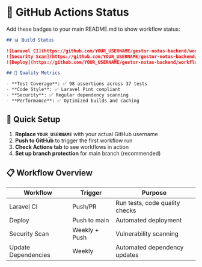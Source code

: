 # 🚀 GitHub Actions Status

Add these badges to your main README.md to show workflow status:

```markdown
## 📊 Build Status

![Laravel CI](https://github.com/YOUR_USERNAME/gestor-notas-backend/workflows/Laravel%20CI/badge.svg)
![Security Scan](https://github.com/YOUR_USERNAME/gestor-notas-backend/workflows/Security%20Scan/badge.svg)
![Deploy](https://github.com/YOUR_USERNAME/gestor-notas-backend/workflows/Deploy/badge.svg)

## 🧪 Quality Metrics

- **Test Coverage**: ✅ 98 assertions across 37 tests
- **Code Style**: ✅ Laravel Pint compliant
- **Security**: ✅ Regular dependency scanning
- **Performance**: ✅ Optimized builds and caching
```

## 🔧 Quick Setup

1. **Replace `YOUR_USERNAME`** with your actual GitHub username
2. **Push to GitHub** to trigger the first workflow run
3. **Check Actions tab** to see workflows in action
4. **Set up branch protection** for main branch (recommended)

## 📋 Workflow Overview

| Workflow | Trigger | Purpose |
|----------|---------|---------|
| Laravel CI | Push/PR | Run tests, code quality checks |
| Deploy | Push to main | Automated deployment |
| Security Scan | Weekly + Push | Vulnerability scanning |
| Update Dependencies | Weekly | Automated dependency updates |
